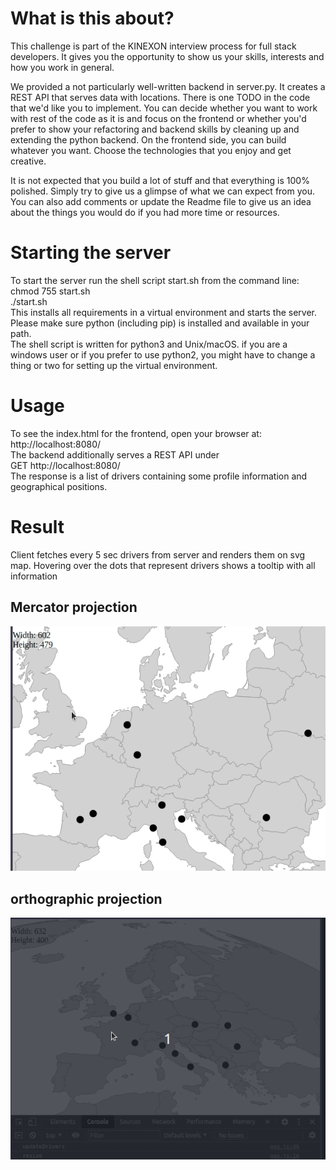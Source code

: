 # What is this about?
This challenge is part of the KINEXON interview process for full stack developers. 
It gives you the opportunity to show us your skills, interests and how you work in
general.

We provided a not particularly well-written backend in server.py. It creates a REST
API that serves data with locations. There is one TODO in the code that we'd like
you to implement. You can decide whether you want to work with rest of the code as it
is and focus on the frontend or whether you'd prefer to show your refactoring and
backend skills by cleaning up and extending the python backend.
On the frontend side, you can build whatever you want. Choose the technologies that
you enjoy and get creative.

It is not expected that you build a lot of stuff and that everything is 100% polished.
Simply try to give us a glimpse of what we can expect from you. 
You can also add comments or update the Readme file to give us an idea about the things you would do if you 
had more time or resources.

# Starting the server
To start the server run the shell script start.sh from the command line:  
chmod 755 start.sh  
./start.sh  
This installs all requirements in a virtual environment and starts the server.  
Please make sure python (including pip) is installed and available in your path.   
The shell script is written for python3 and Unix/macOS. if you are a windows user or 
if you prefer to use python2, you might have to change a thing or two for setting up 
the virtual environment.


# Usage
To see the index.html for the frontend, open your browser at:
http://localhost:8080/  
The backend additionally serves a REST API under  
GET http://localhost:8080/  
The response is a list of drivers containing some profile information and
geographical positions.

# Result
Client fetches every 5 sec drivers from server and renders them on svg map.
Hovering over the dots that represent drivers shows a tooltip with all information 

## Mercator projection
![screen-gif](./mercator.gif)
## orthographic projection
![screen-gif](./orthographic.gif)